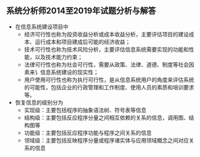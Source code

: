 ## 系统分析师2014至2019年试题分析与解答
- 在信息系统建设项目中
	- 经济可行性也称为投资收益分析或成本收益分析，主要评估项目的建设成本、运行成本和项目建成后可能的经济收益；
	- 技术可行性也称为技术风险分析，主要评估信息系统需要实现的功能和性能，以及技术能力约束；
	- 法律可行性也称为社会可行性，需要从政策、法律、道德、制度等社会因素来讠信息系统建设的现实性；
	- 用户使用可行性也称为执行可行性，是从信息系统用户的角度来评估系统的可能性，包括企业的行政管理和工作制度、使用人员的素质和培训要求等。
- 恢复信息的级别分为
	- 实现级：主要包括程序的抽象语法树、符号表等信息
	- 结构级：主要包括反应程序分量之间相互依赖的关系的信息，调用图、结构图等
	- 功能级：主要包括反应程序功能与程序之间关系的信息
	- 领域级：主要包括反映程序分量或程序诸实体与应用领域概念之间对应关系的信息